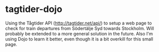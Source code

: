 tagtider-dojo
=============

Using the Tågtider API (http://tagtider.net/api/) to setup a web page to check for train departures from Södertälje Syd towards Stockholm. Will probably be extended to a more general solution in the future. Also I'm using Dojo to learn it better, even though it is a bit overkill for this small page.

